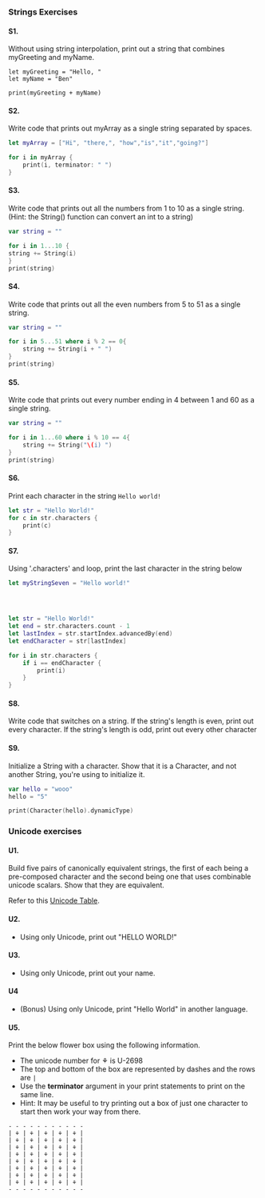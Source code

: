 ### Strings Exercises

#### S1.
Without using string interpolation, print out a string that combines myGreeting and myName.

```
let myGreeting = "Hello, "
let myName = "Ben"

print(myGreeting + myName)

```
#### S2.
Write code that prints out myArray as a single string separated by spaces.

```swift
let myArray = ["Hi", "there,", "how","is","it","going?"]

for i in myArray {
    print(i, terminator: " ")
}
```
#### S3.
Write code that prints out all the numbers from 1 to 10 as a single string.  (Hint: the String() function can convert an int to a string)

```swift
var string = ""

for i in 1...10 {
string += String(i)
}
print(string)

```

#### S4.
Write code that prints out all the even numbers from 5 to 51 as a single string.

```swift
var string = ""

for i in 5...51 where i % 2 == 0{
    string += String(i + " ")
}
print(string)
```


#### S5.
Write code that prints out every number ending in 4 between 1 and 60 as a single string.


```swift
var string = ""

for i in 1...60 where i % 10 == 4{
    string += String("\(i) ")
}
print(string)
```


#### S6.
Print each character in the string ```Hello world!```

```swift
let str = "Hello World!"
for c in str.characters {
    print(c)
}
```



#### S7.
Using '.characters' and loop, print the last character in the string below
```swift
let myStringSeven = "Hello world!"




let str = "Hello World!"
let end = str.characters.count - 1
let lastIndex = str.startIndex.advancedBy(end)
let endCharacter = str[lastIndex]

for i in str.characters {
    if i == endCharacter {
        print(i)
    }
}

```

#### S8.
Write code that switches on a string.  If the string's length is even, print out every character.  If the string's length is odd, print out every other character

#### S9.
Initialize a String with a character. Show that it is a Character, and not another String, you're using
to initialize it.

```swift
var hello = "wooo"
hello = "5"

print(Character(hello).dynamicType)
```


### Unicode exercises

#### U1.
Build five pairs of canonically equivalent strings, the first of each being a pre-composed character and
the second being one that uses combinable unicode scalars. Show that they are equivalent.

Refer to this [Unicode Table](http://unicode-table.com/en/).

#### U2.
* Using only Unicode, print out "HELLO WORLD!"

#### U3.
* Using only Unicode, print out your name.

#### U4
* (Bonus) Using only Unicode, print "Hello World" in another language.

#### U5.
Print the below flower box using the following information.
* The unicode number for ⚘ is U-2698
* The top and bottom of the box are represented by dashes and the rows are ```|```
* Use the __terminator__ argument in your print statements to print on the same line.
* Hint: It may be useful to try printing out a box of just one character to start then work your way from there.

```
- - - - - - - - - - -
| ⚘ | ⚘ | ⚘ | ⚘ | ⚘ |
| ⚘ | ⚘ | ⚘ | ⚘ | ⚘ |
| ⚘ | ⚘ | ⚘ | ⚘ | ⚘ |
| ⚘ | ⚘ | ⚘ | ⚘ | ⚘ |
| ⚘ | ⚘ | ⚘ | ⚘ | ⚘ |
| ⚘ | ⚘ | ⚘ | ⚘ | ⚘ |
| ⚘ | ⚘ | ⚘ | ⚘ | ⚘ |
| ⚘ | ⚘ | ⚘ | ⚘ | ⚘ |
- - - - - - - - - - -

```
